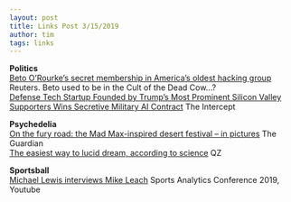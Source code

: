 ```yaml
---
layout: post
title: Links Post 3/15/2019
author: tim
tags: links
---
```


**Politics**  
[Beto O’Rourke’s secret membership in America’s oldest hacking group](https://www.reuters.com/investigates/special-report/usa-politics-beto-orourke/) Reuters. Beto used to be in the Cult of the Dead Cow...?   
[Defense Tech Startup Founded by Trump’s Most Prominent Silicon Valley Supporters Wins Secretive Military AI Contract](https://theintercept.com/2019/03/09/anduril-industries-project-maven-palmer-luckey/) The Intercept  

**Psychedelia**  
[On the fury road: the Mad Max-inspired desert festival – in pictures](https://www.theguardian.com/artanddesign/2019/mar/12/wasteland-weekend-mad-max-post-apocalyptic-festival-photographs) The Guardian  
[The easiest way to lucid dream, according to science](https://qz.com/1287115/the-easiest-way-to-lucid-dream-according-to-science/) QZ  

**Sportsball**  
[Michael Lewis interviews Mike Leach](https://www.youtube.com/watch?v=DU2YDfkkXRo&feature=player_embedded) Sports Analytics Conference 2019, Youtube  
